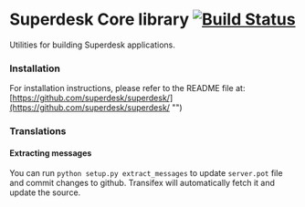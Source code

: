 # Superdesk Core library [![Build Status](https://travis-ci.com/superdesk/superdesk-core.svg?branch=develop)](https://travis-ci.com/superdesk/superdesk-core)
Utilities for building Superdesk applications.

### Installation

For installation instructions, please refer to the README file at: [https://github.com/superdesk/superdesk/](https://github.com/superdesk/superdesk/ "")

### Translations

#### Extracting messages

You can run `python setup.py extract_messages` to update `server.pot` file and commit changes to github.
Transifex will automatically fetch it and update the source.
